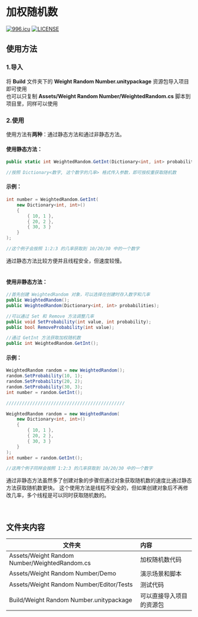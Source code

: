 # 加权随机数
[![996.icu](https://img.shields.io/badge/link-996.icu-red.svg)](https://996.icu)
[![LICENSE](https://img.shields.io/badge/license-Anti%20996-blue.svg)](https://github.com/996icu/996.ICU/blob/master/LICENSE)

## 使用方法
### 1.导入
将 <b>Build</b> 文件夹下的 <b>Weight Random Number.unitypackage</b> 资源包导入项目即可使用<br/>
也可以只复制 <b>Assets/Weight Random Number/WeightedRandom.cs</b> 脚本到项目里，同样可以使用<br/>

### 2.使用
使用方法有<b>两种</b>：通过静态方法和通过非静态方法。
#### 使用静态方法：
```C#
public static int WeightedRandom.GetInt(Dictionary<int, int> probabilities);

//按照 Dictionary<数字, 这个数字的几率> 格式传入参数，即可按权重获取随机数
```
#### 示例：
```C#
int number = WeightedRandom.GetInt(
    new Dictionary<int, int>()
    {
        { 10, 1 },
        { 20, 2 },
        { 30, 3 }
    }
);

//这个例子会按照 1:2:3 的几率获取到 10/20/30 中的一个数字
```
通过静态方法比较方便并且线程安全，但速度较慢。<br/>
<br/>

#### 使用非静态方法：
```C#
//首先创建 WeightedRandom 对象，可以选择在创建时存入数字和几率
public WeightedRandom();
public WeightedRandom(Dictionary<int, int> probabilities);

//可以通过 Set 和 Remove 方法调整几率
public void SetProbability(int value, int probability);
public bool RemoveProbability(int value);

//通过 GetInt 方法获取加权随机数
public int WeightedRandom.GetInt();
```
#### 示例：
```C#
WeightedRandom random = new WeightedRandom();
random.SetProbability(10, 1);
random.SetProbability(20, 2);
random.SetProbability(30, 3);
int number = random.GetInt();

/////////////////////////////////////////////

WeightedRandom random = new WeightedRandom(
    new Dictionary<int, int>()
    {
        { 10, 1 },
        { 20, 2 },
        { 30, 3 }
    }
);
int number = random.GetInt();

//这两个例子同样会按照 1:2:3 的几率获取到 10/20/30 中的一个数字
```
通过非静态方法虽然多了创建对象的步骤但通过对象获取随机数的速度比通过静态方法获取随机数更快。
这个使用方法是线程不安全的，但如果创建对象后不再修改几率，多个线程是可以同时获取随机数的。

<br/>

## 文件夹内容
| 文件夹 | 内容 |
| ------ | :------ |
| Assets/Weight Random Number/WeightedRandom.cs | 加权随机数代码 |
| Assets/Weight Random Number/Demo | 演示场景和脚本 |
| Assets/Weight Random Number/Editor/Tests | 测试代码 |
| Build/Weight Random Number.unitypackage | 可以直接导入项目的资源包 |
